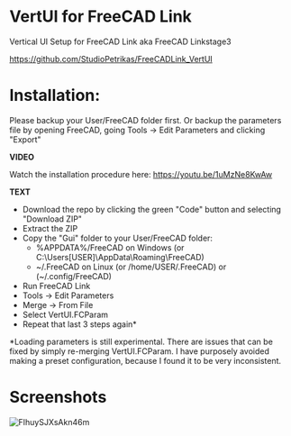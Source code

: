 # VertUI for FreeCAD Link
Vertical UI Setup for FreeCAD Link aka FreeCAD Linkstage3

https://github.com/StudioPetrikas/FreeCADLink_VertUI


# Installation:
Please backup your User/FreeCAD folder first. Or backup the parameters file by opening FreeCAD, going Tools -> Edit Parameters and clicking "Export"

**VIDEO**

Watch the installation procedure here:
https://youtu.be/1uMzNe8KwAw

**TEXT**

- Download the repo by clicking the green "Code" button and selecting "Download ZIP"
- Extract the ZIP
- Copy the "Gui" folder to your User/FreeCAD folder:
  - %APPDATA%/FreeCAD on Windows (or C:\Users\[USER]\AppData\Roaming\FreeCAD)
  - ~/.FreeCAD on Linux (or /home/USER/.FreeCAD) or (~/.config/FreeCAD)
- Run FreeCAD Link
- Tools -> Edit Parameters
- Merge -> From File
- Select VertUI.FCParam
- Repeat that last 3 steps again*

*Loading parameters is still experimental. There are issues that can be fixed by simply re-merging VertUI.FCParam.
I have purposely avoided making a preset configuration, because I found it to be very inconsistent.

# Screenshots
![FIhuySJXsAkn46m](https://user-images.githubusercontent.com/70055734/148981429-52ed2d5a-4cbc-499a-b950-840fe178a066.jpg)

